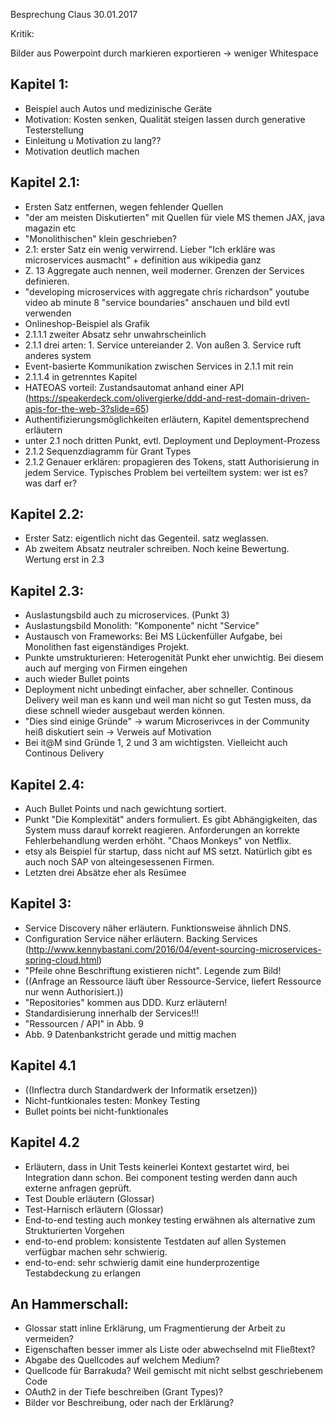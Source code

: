 Besprechung Claus 30.01.2017

Kritik:

Bilder aus Powerpoint durch markieren exportieren -> weniger Whitespace

## Kapitel 1:

* Beispiel auch Autos und medizinische Geräte
* Motivation: Kosten senken, Qualität steigen lassen durch generative Testerstellung
* Einleitung u Motivation zu lang??
* Motivation deutlich machen

## Kapitel 2.1:

* Ersten Satz entfernen, wegen fehlender Quellen
* "der am meisten Diskutierten" mit Quellen für viele MS themen JAX, java magazin etc
* "Monolithischen" klein geschrieben?
* 2.1: erster Satz ein wenig verwirrend. Lieber "Ich erkläre was microservices ausmacht" + definition aus wikipedia ganz 
* Z. 13 Aggregate auch nennen, weil moderner. Grenzen der Services definieren.
* "developing microservices with aggregate chris richardson" youtube video ab minute 8 "service boundaries" anschauen und bild evtl verwenden
* Onlineshop-Beispiel als Grafik
* 2.1.1.1 zweiter Absatz sehr unwahrscheinlich
* 2.1.1 drei arten:
        1. Service untereiander
        2. Von außen
        3. Service ruft anderes system
* Event-basierte Kommunikation zwischen Services in 2.1.1 mit rein
* 2.1.1.4 in getrenntes Kapitel
* HATEOAS vorteil: Zustandsautomat anhand einer API (https://speakerdeck.com/olivergierke/ddd-and-rest-domain-driven-apis-for-the-web-3?slide=65)
* Authentifizierungsmöglichkeiten erläutern, Kapitel dementsprechend erläutern
* unter 2.1 noch dritten Punkt, evtl. Deployment und Deployment-Prozess
* 2.1.2 Sequenzdiagramm für Grant Types
* 2.1.2 Genauer erklären: propagieren des Tokens, statt Authorisierung in jedem Service.
    Typisches Problem bei verteiltem system: wer ist es? was darf er?

## Kapitel 2.2:
* Erster Satz: eigentlich nicht das Gegenteil. satz weglassen.
* Ab zweitem Absatz neutraler schreiben. Noch keine Bewertung. Wertung erst in 2.3

## Kapitel 2.3:
* Auslastungsbild auch zu microservices. (Punkt 3)
* Auslastungsbild Monolith: "Komponente" nicht "Service"
* Austausch von Frameworks: Bei MS Lückenfüller Aufgabe, bei Monolithen fast eigenständiges Projekt.
* Punkte umstrukturieren: Heterogenität Punkt eher unwichtig. Bei diesem auch auf merging von Firmen eingehen
* auch wieder Bullet points
* Deployment nicht unbedingt einfacher, aber schneller.
    Continous Delivery weil man es kann und weil man nicht so gut Testen muss, da diese schnell wieder ausgebaut werden können.
* "Dies sind einige Gründe" -> warum Microserivces in der Community heiß diskutiert sein -> Verweis auf Motivation
* Bei it@M sind Gründe 1, 2 und 3 am wichtigsten. Vielleicht auch Continous Delivery

## Kapitel 2.4:

* Auch Bullet Points und nach gewichtung sortiert.
* Punkt "Die Komplexität" anders formuliert. Es gibt Abhängigkeiten, das System muss darauf korrekt reagieren. 
    Anforderungen an korrekte Fehlerbehandlung werden erhöht. "Chaos Monkeys" von Netflix.
* etsy als Beispiel für startup, dass nicht auf MS setzt. Natürlich gibt es auch noch SAP von alteingesessenen Firmen.
* Letzten drei Absätze eher als Resümee

## Kapitel 3:

* Service Discovery näher erläutern. Funktionsweise ähnlich DNS.
* Configuration Service näher erläutern. Backing Services (http://www.kennybastani.com/2016/04/event-sourcing-microservices-spring-cloud.html)
* "Pfeile ohne Beschriftung existieren nicht". Legende zum Bild!
* ((Anfrage an Ressource läuft über Ressource-Service, liefert Ressource nur wenn Authorisiert.))
* "Repositories" kommen aus DDD. Kurz erläutern!
* Standardisierung innerhalb der Services!!!
* "Ressourcen / API" in Abb. 9
* Abb. 9 Datenbankstricht gerade und mittig machen

## Kapitel 4.1

* ((Inflectra durch Standardwerk der Informatik ersetzen))
* Nicht-funtkionales testen: Monkey Testing
* Bullet points bei nicht-funktionales

## Kapitel 4.2

* Erläutern, dass in Unit Tests keinerlei Kontext gestartet wird, bei Integration  dann schon. Bei component testing werden dann auch externe anfragen geprüft.
* Test Double erläutern (Glossar)
* Test-Harnisch erläutern (Glossar)
* End-to-end testing auch monkey testing erwähnen als alternative zum Strukturierten Vorgehen
* end-to-end problem: konsistente Testdaten auf allen Systemen verfügbar machen sehr schwierig.
* end-to-end: sehr schwierig damit eine hunderprozentige Testabdeckung zu erlangen

## An Hammerschall:

* Glossar statt inline Erklärung, um Fragmentierung der Arbeit zu vermeiden?
* Eigenschaften besser immer als Liste oder abwechselnd mit Fließtext?
* Abgabe des Quellcodes auf welchem Medium?
* Quellcode für Barrakuda? Weil gemischt mit nicht selbst geschriebenem Code
* OAuth2 in der Tiefe beschreiben (Grant Types)?
* Bilder vor Beschreibung, oder nach der Erklärung?